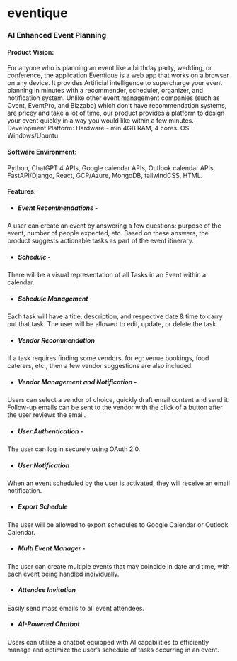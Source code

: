 # eventique
### AI Enhanced Event Planning


#### Product Vision:

For anyone who is planning an event like a birthday party, wedding, or conference, the application Eventique is a web app that works on a browser on any device. It provides Artificial intelligence to supercharge your event planning in minutes with a recommender, scheduler, organizer, and notification system. Unlike other event management companies (such as Cvent, EventPro, and Bizzabo) which don’t have recommendation systems, are pricey and take a lot of time, our product provides a platform to design your event quickly in a way you would like within a few minutes.
Development Platform: Hardware - min 4GB RAM, 4 cores. OS - Windows/Ubuntu


#### Software Environment:
Python, ChatGPT 4 APIs, Google calendar APIs, Outlook calendar APIs, FastAPI/Django, React, GCP/Azure, MongoDB, tailwindCSS, HTML. 



#### Features: 

- ##### Event Recommendations -
A user can create an event by answering a few questions: purpose of the event, number of people expected, etc. Based on these answers, the product suggests actionable tasks as part of the event itinerary.
- ##### Schedule -
There will be a visual representation of all Tasks in an Event within a calendar. 
- ##### Schedule Management
Each task will have a title, description, and respective date & time to carry out that task. The user will be allowed to edit, update, or delete the task.
- ##### Vendor Recommendation
If a task requires finding some vendors, for eg: venue bookings, food caterers, etc., then a few vendor suggestions are also included.
- ##### Vendor Management and Notification -
Users can select a vendor of choice, quickly draft email content and send it. Follow-up emails can be sent to the vendor with the click of a button after the user reviews the email.
- ##### User Authentication -
The user can log in securely using OAuth 2.0.
- ##### User Notification
When an event scheduled by the user is activated, they will receive an email notification.
- ##### Export Schedule
The user will be allowed to export schedules to Google Calendar or Outlook Calendar. 
- ##### Multi Event Manager -
The user can create multiple events that may coincide in date and time, with each event being handled individually.
- ##### Attendee Invitation
Easily send mass emails to all event attendees.
- ##### AI-Powered Chatbot
Users can utilize a chatbot equipped with AI capabilities to efficiently manage and optimize the user’s schedule of tasks occurring in an event.

